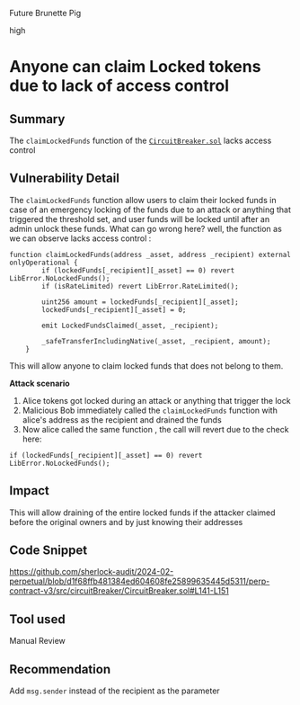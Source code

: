 Future Brunette Pig

high

# Anyone can claim Locked tokens due to lack of access control

## Summary
The `claimLockedFunds` function of the [`CircuitBreaker.sol`](https://github.com/sherlock-audit/2024-02-perpetual/blob/d1f68ffb481384ed604608fe25899635445d5311/perp-contract-v3/src/circuitBreaker/CircuitBreaker.sol#L141C14-L141C30) lacks access control

## Vulnerability Detail
The `claimLockedFunds` function allow users to claim their locked funds in case of an emergency locking of the funds due to an attack or anything that triggered the threshold set, and user funds will be locked until after an admin unlock these funds.
What can go wrong here? well, the function as we can observe lacks access control :
```solidity
function claimLockedFunds(address _asset, address _recipient) external onlyOperational {
        if (lockedFunds[_recipient][_asset] == 0) revert LibError.NoLockedFunds();
        if (isRateLimited) revert LibError.RateLimited();

        uint256 amount = lockedFunds[_recipient][_asset];
        lockedFunds[_recipient][_asset] = 0;

        emit LockedFundsClaimed(_asset, _recipient);

        _safeTransferIncludingNative(_asset, _recipient, amount);
    }
```
This will allow anyone to claim locked funds that does not belong to them.

**Attack scenario**
1. Alice tokens got locked during an attack or anything that trigger the lock
2. Malicious Bob immediately called the `claimLockedFunds` function with alice's address as the recipient and drained the funds
3. Now alice called the same function , the call will revert due to the check here:
 ```solidity
 if (lockedFunds[_recipient][_asset] == 0) revert LibError.NoLockedFunds();
```



## Impact
This will allow draining of the entire locked funds if the attacker claimed before the original owners and by just knowing their addresses

## Code Snippet
https://github.com/sherlock-audit/2024-02-perpetual/blob/d1f68ffb481384ed604608fe25899635445d5311/perp-contract-v3/src/circuitBreaker/CircuitBreaker.sol#L141-L151

## Tool used

Manual Review

## Recommendation
Add `msg.sender` instead of the recipient as the parameter 
